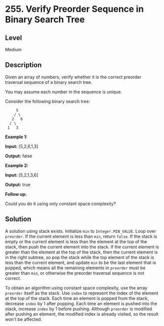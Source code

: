 # 255. Verify Preorder Sequence in Binary Search Tree
## Level
Medium

## Description
Given an array of numbers, verify whether it is the correct preorder traversal sequence of a binary search tree.

You may assume each number in the sequence is unique.

Consider the following binary search tree: 
```
     5
    / \
   2   6
  / \
 1   3
```
**Example 1:**

**Input:** [5,2,6,1,3]

**Output:** false

**Example 2:**

**Input:** [5,2,1,3,6]

**Output:** true

**Follow up:**

Could you do it using only constant space complexity?

## Solution
A solution using stack exists. Initialize `min` to `Integer.MIN_VALUE`. Loop over `preorder`. If the current element is less than `min`, return `false`. If the stack is empty or the current element is less than the element at the top of the stack, then push the current element into the stack. If the current element is greater than the element at the top of the stack, then the current element is in the right subtree, so pop the stack while the top element of the stack is less than the current element, and update `min` to be the last element that is popped, which means all the remaining elements in `preorder` must be greater than `min`, or otherwise the preorder traversal sequence is not correct.

To obtain an algorithm using constant space complexity, use the array `preorder` itself as the stack. Use `index` to represent the index of the element at the top of the stack. Each time an element is popped from the stack, decrease `index` by 1 after popping. Each time an element is pushed into the stack, increase `index` by 1 before pushing. Although `preorder` is modified after pushing an element, the modified index is already visited, so the result won't be affected.

